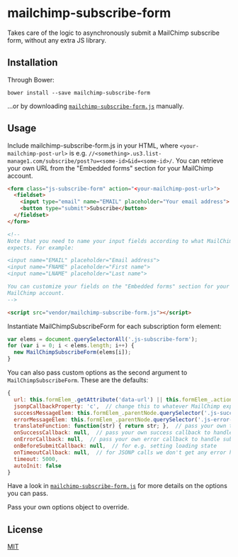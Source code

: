 # mailchimp-subscribe-form

Takes care of the logic to asynchronously submit a MailChimp subscribe form,
without any extra JS library.

## Installation

Through Bower:

```shell
bower install --save mailchimp-subscribe-form
```

…or by downloading [`mailchimp-subscribe-form.js`](mailchimp-subscribe-form.js) manually.

## Usage

Include mailchimp-subscribe-form.js in your HTML, where
`<your-mailchimp-post-url>` is e.g.
`//<something>.us3.list-manage1.com/subscribe/post?u=<some-id>&id=<some-id>/`.
You can retrieve your own URL from the "Embedded forms" section for your
MailChimp account.

```html
<form class="js-subscribe-form" action="<your-mailchimp-post-url>">
  <fieldset>
    <input type="email" name="EMAIL" placeholder="Your email address">
    <button type="submit">Subscribe</button>
  </fieldset>
</form>

<!--
Note that you need to name your input fields according to what MailChimp
expects. For example:

<input name="EMAIL" placeholder="Email address">
<input name="FNAME" placeholder="First name">
<input name="LNAME" placeholder="Last name">

You can customize your fields on the "Embedded forms" section for your
MailChimp account.
-->

<script src="vendor/mailchimp-subscribe-form.js"></script>
```

Instantiate MailChimpSubscribeForm for each subscription form element:

```javascript
var elems = document.querySelectorAll('.js-subscribe-form');
for (var i = 0; i < elems.length; i++) {
  new MailChimpSubscribeForm(elems[i]);
}
```

You can also pass custom options as the second argument to
`MailChimpSubscribeForm`. These are the defaults:

```javascript
{
  url: this.formElem_.getAttribute('data-url') || this.formElem_.action,
  jsonpCallbackProperty: 'c',  // change this to whatever MailChimp expects
  successMessageElem: this.formElem_.parentNode.querySelector('.js-success-message'),
  errorMessageElem: this.formElem_.parentNode.querySelector('.js-error-message'),
  translateFunction: function(str) { return str; },  // pass your own translate function if you want translations
  onSuccessCallback: null,  // pass your own success callback to handle successful submits yourself
  onErrorCallback: null,  // pass your own error callback to handle submit errors yourself
  onBeforeSubmitCallback: null,  // for e.g. setting loading state
  onTimeoutCallback: null,  // for JSONP calls we don't get any error handling, so you can use this as "fallback"
  timeout: 5000,
  autoInit: false
}
```

Have a look in [`mailchimp-subscribe-form.js`](mailchimp-subscribe-form.js) for more details on the options you can pass.

Pass your own options object to override.

## License
[MIT](http://eriklindebratt.mit-license.org/)
